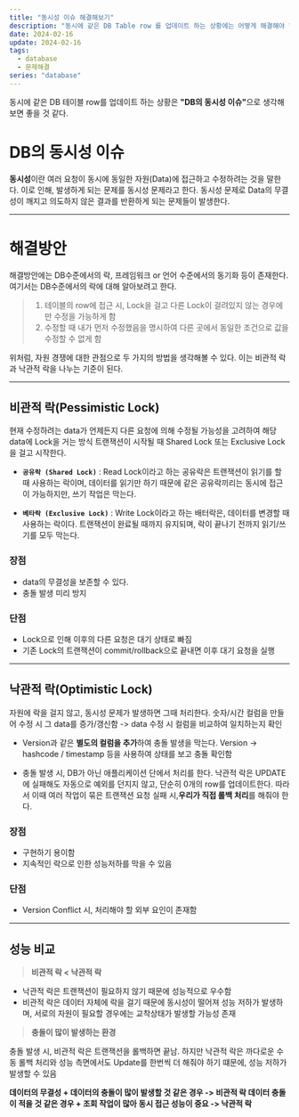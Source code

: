```yaml
---
title: "동시성 이슈 해결해보기"
description: "동시에 같은 DB Table row 를 업데이트 하는 상황에는 어떻게 해결해야 할까?"
date: 2024-02-16
update: 2024-02-16
tags:
  - database
  - 문제해결
series: "database"
---
```


동시에 같은 DB 테이블 row를 업데이트 하는 상황은 <Strong>"DB의 동시성 이슈"</Strong>으로 생각해보면 좋을 것 같다.

# DB의 동시성 이슈

<Strong>동시성</Strong>이란 여러 요청이 동시에 동일한 자원(Data)에 접근하고 수정하려는 것을 말한다. 이로 인해, 발생하게 되는 문제를 동시성 문제라고 한다. 동시성 문제로 Data의 무결성이 깨지고 의도하지 않은 결과를 반환하게 되는 문제들이 발생한다.

<hr>

# 해결방안

해결방안에는 DB수준에서의 락, 프레임워크 or 언어 수준에서의 동기화 등이 존재한다. 여기서는 DB수준에서의 락에 대해 알아보려고 한다.

> 1. 테이블의 row에 접근 시, Lock을 걸고 다른 Lock이 걸려있지 않는 경우에만 수정을 가능하게 함
> 2. 수정할 때 내가 먼저 수정했음을 명시하여 다른 곳에서 동일한 조건으로 값을 수정할 수 없게 함

위처럼, 자원 경쟁에 대한 관점으로 두 가지의 방법을 생각해볼 수 있다. 이는 비관적 락과 낙관적 락을 나누는 기준이 된다.

<hr>

## 비관적 락(Pessimistic Lock)

현재 수정하려는 data가 언제든지 다른 요청에 의해 수정될 가능성을 고려하여 해당 data에 Lock을 거는 방식
트랜잭션이 시작될 때 Shared Lock 또는 Exclusive Lock을 걸고 시작한다.

- <code><Strong>공유락 (Shared Lock)</Strong></code> : Read Lock이라고 하는 공유락은 트랜잭션이 읽기를 할 때 사용하는 락이며, 데이터를 읽기만 하기 때문에 같은 공유락끼리는 동시에 접근이 가능하지만, 쓰기 작업은 막는다.

- <code><Strong>베타락 (Exclusive Lock)</Strong></code> : Write Lock이라고 하는 배터락은, 데이터를 변경할 때 사용하는 락이다. 트랜잭션이 완료될 때까지 유지되며, 락이 끝나기 전까지 읽기/쓰기를 모두 막는다.

### 장점

- data의 무결성을 보존할 수 있다.
- 충돌 발생 미리 방지

### 단점

- Lock으로 인해 이후의 다른 요청은 대기 상태로 빠짐
- 기존 Lock의 트랜잭션이 commit/rollback으로 끝내면 이후 대기 요청을 실행

<hr>

## 낙관적 락(Optimistic Lock)

자원에 락을 걸지 않고, 동시성 문제가 발생하면 그때 처리한다.
숫자/시간 컬럼을 만들어 수정 시 그 data를 증가/갱신함 -> data 수정 시 컬럼을 비교하여 일치하는지 확인

- Version과 같은 <Strong>별도의 컬럼을 추가</Strong>하여 충돌 발생을 막는다.
  Version -> hashcode / timestamp 등을 사용하여 상태를 보고 충돌 확인함

- 충돌 발생 시, DB가 아닌 애플리케이션 단에서 처리를 한다.
  낙관적 락은 UPDATE에 실패해도 자동으로 예외를 던지지 않고, 단순히 0개의 row를 업데이트한다.
  따라서 이때 여러 작업이 묶은 트랜잭션 요청 실패 시,<Strong>우리가 직접 롤백 처리</Strong>를 해줘야 한다.

### 장점

- 구현하기 용이함
- 지속적인 락으로 인한 성능저하를 막을 수 있음

### 단점

- Version Conflict 시, 처리해야 할 외부 요인이 존재함

<hr>

## 성능 비교

> <Strong>비관적 락 < 낙관적 락 </Strong>

- 낙관적 락은 트랜잭션이 필요하지 않기 때문에 성능적으로 우수함
- 비관적 락은 데이터 자체에 락을 걸기 때문에 동시성이 떨어져 성능 저하가 발생하며, 서로의 자원이 필요할 경우에는 교착상태가 발생할 가능성 존재

> <Strong>충돌이 많이 발생하는 환경</Strong>

충돌 발생 시, 비관적 락은 트랜잭션을 롤백하면 끝남. 하지만 낙관적 락은 까다로운 수동 롤백 처리와 성능 측면에서도 Update를 한번씩 더 해줘야 하기 떄문에, 성능 저하가 발생할 수 있음

<Strong> 데이터의 무결성 + 데이터의 충돌이 많이 발생할 것 같은 경우 -> 비관적 락
데이터 충돌이 적을 것 같은 경우 + 조회 작업이 많아 동시 접근 성능이 중요 -> 낙관적 락 </Strong>
